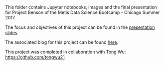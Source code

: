 This folder contains Jupyter notebooks, images and the final presentation for Project Benson of the Metis Data Science Bootcamp - Chicago Summer 2017.

The focus and objectives of this project can be found in the [presentation slides](https://github.com/igabr/Metis_Projects_Chicago_2017/blob/master/Project_Benson_01/Benson%20Project%20Presentation.key).

The associated blog for this project can be found [here](https://www.ibrahimgabr.com/blog/2017/7/10/project-1-metis-complete).

This project was completed in collaboration with Tong Wu: https://github.com/tongwu21
